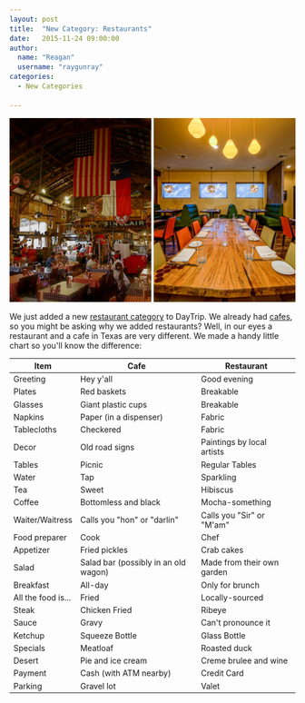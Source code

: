 ```yaml
---
layout: post
title:  "New Category: Restaurants"
date:   2015-11-24 09:00:00
author:
  name: "Reagan"
  username: "raygunray"
categories:
  - New Categories

---
```


![Cafes vs Restaurants](/assets/img/cafevsrestaurant.jpg)

We just added a new [restaurant category](https://godaytrip.com/categories/restaurants) to DayTrip. We already had [cafes](https://godaytrip.com/categories/cafes), so you might be asking why we added restaurants? Well, in our eyes a restaurant and a cafe in Texas are very different. We made a handy little chart so you'll know the difference:

|Item                     |Cafe                                 |Restaurant                 |
|-------------------------|-------------------------------------|---------------------------|
|Greeting                 |Hey y'all                            |Good evening               |
|Plates                   |Red baskets                          |Breakable                  |
|Glasses                  |Giant plastic cups                   |Breakable                  |
|Napkins                  |Paper (in a dispenser)               |Fabric                     |
|Tablecloths              |Checkered                            |Fabric                     |
|Decor                    |Old road signs                       |Paintings by local artists |
|Tables                   |Picnic                               |Regular Tables             |     
|Water                    |Tap                                  |Sparkling                  |
|Tea                      |Sweet                                |Hibiscus                   |
|Coffee                   |Bottomless and black                 |Mocha-something            |
|Waiter/Waitress          |Calls you "hon" or "darlin"          |Calls you "Sir" or "M'am"  |
|Food preparer            |Cook                                 |Chef                       |
|Appetizer                |Fried pickles                        |Crab cakes                 |
|Salad                    |Salad bar (possibly in an old wagon) |Made from their own garden |          
|Breakfast                |All-day                              |Only for brunch            |
|All the food is...       |Fried                                |Locally-sourced            |
|Steak                    |Chicken Fried                        |Ribeye                     |
|Sauce                    |Gravy                                |Can't pronounce it         |
|Ketchup                  |Squeeze Bottle                       |Glass Bottle               |
|Specials                 |Meatloaf                             |Roasted duck               |
|Desert                   |Pie and ice cream                    |Creme brulee and wine      |
|Payment                  |Cash (with ATM nearby)               |Credit Card                |
|Parking                  |Gravel lot                           |Valet                      |
